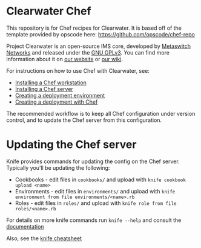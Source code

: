 Clearwater Chef
========

This repository is for Chef recipes for Clearwater. It is based off of the template provided by opscode here: https://github.com/opscode/chef-repo

Project Clearwater is an open-source IMS core, developed by [Metaswitch Networks](http://www.metaswitch.com) and released under the [GNU GPLv3](http://www.projectclearwater.org/download/license/). You can find more information about it on [our website](http://www.projectclearwater.org/) or [our wiki](http://clearwater.readthedocs.org/en/latest/index.html).

For instructions on how to use Chef with Clearwater, see:

* [Installing a Chef workstation](http://clearwater.readthedocs.org/en/latest/Installing_a_Chef_workstation/index.html)
* [Installing a Chef server](http://clearwater.readthedocs.org/en/latest/Installing_a_Chef_server/index.html)
* [Creating a deployment environment](http://clearwater.readthedocs.org/en/latest/Creating_a_deployment_environment/index.html)
* [Creating a deployment with Chef](http://clearwater.readthedocs.org/en/latest/Creating_a_deployment_with_Chef/index.html)

The recommended workflow is to keep all Chef configuration under version control, and to update the Chef server from
this configuration.

Updating the Chef server
========================

Knife provides commands for updating the config on the Chef server. Typically you'll be updating the following:

* Cookbooks - edit files in `cookbooks/` and upload with `knife cookbook upload <name>`
* Environments - edit files in `environments/` and upload with `knife environment from file environments/<name>.rb`
* Roles - edit files in `roles/` and upload with `knife role from file roles/<name>.rb`

For details on more knife commands run `knife --help` and consult the [documentation](http://docs.opscode.com/knife.html)

Also, see the [knife cheatsheet](http://docs.opscode.com/_images/qr_knife_web.png)
